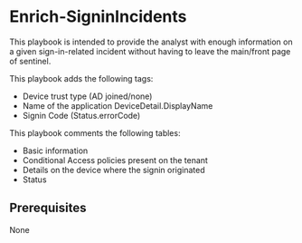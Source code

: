 # Enrich-SigninIncidents

This playbook is intended to provide the analyst with enough information on a given sign-in-related incident without having to leave the main/front page of sentinel.

This playbook adds the following tags:

- Device trust type (AD joined/none)
- Name of the application DeviceDetail.DisplayName
- Signin Code (Status.errorCode)


This playbook comments the following tables:

- Basic information
- Conditional Access policies present on the tenant
- Details on the device where the signin originated
- Status

## Prerequisites

None

